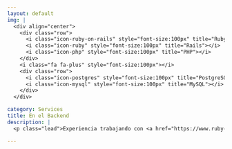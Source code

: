 ```yaml
---
layout: default
img: |
  <div align="center">
    <div class="row">
      <i class="icon-ruby-on-rails" style="font-size:100px" title="Ruby"></i>
      <i class="icon-ruby" style="font-size:100px" title="Rails"></i>
      <i class="icon-php" style="font-size:100px" title="PHP"></i>
    </div>
    <i class="fa fa-plus" style="font-size:100px"></i>
    <div class="row">
      <i class="icon-postgres" style="font-size:100px" title="PostgreSQL"></i>
      <i class="icon-mysql" style="font-size:100px" title="MySQL"></i>
    </div>
  </div>

category: Services
title: En el Backend
description: |
  <p class="lead">Experiencia trabajando con <a href="https://www.ruby-lang.org/es/" target="_blank">Ruby</a> y <a href="http://php.net/" target="_blank">PHP</a>,  en conjunto he trabajado con motores de base de datos como <a href="http://www.postgresql.org.es/" target="_blank">PostgreSQL</a> y <a href="https://www.mysql.com/" target="_blank">MySQL</a></p>

---
```

